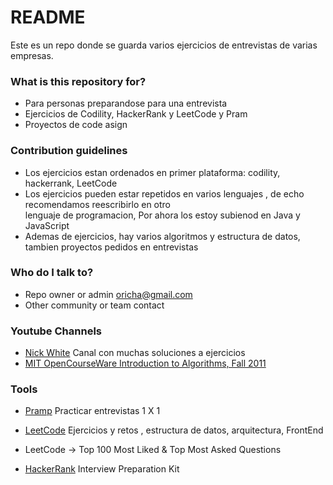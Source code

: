 # README #  
  
Este es un repo donde se guarda varios ejercicios de entrevistas de varias empresas.  
  
### What is this repository for? ###  
 * Para personas preparandose para una entrevista
* Ejercicios de Codility, HackerRank y LeetCode y Pram  
* Proyectos de code asign  
 
### Contribution guidelines ###  
  
* Los ejercicios estan ordenados en primer plataforma: codility, hackerrank, LeetCode  
* Los ejercicios pueden estar repetidos en varios lenguajes , de echo recomendamos reescribirlo en otro   
lenguaje de programacion, Por ahora los estoy subienod en Java y JavaScript  
* Ademas de ejercicios, hay varios algoritmos y estructura de datos, tambien proyectos pedidos en entrevistas  
  
###  Who do I talk to? ###  
* Repo owner or admin [oricha@gmail.com](oricha@gmail.com])  
* Other community or team contact  
  
###  Youtube Channels  
  
* [Nick White](https://www.youtube.com/channel/UC1fLEeYICmo3O9cUsqIi7HA/featured)      Canal con muchas soluciones a ejercicios  
* [MIT OpenCourseWare  Introduction to Algorithms, Fall 2011](https://www.youtube.com/watch?v=HtSuA80QTyo&list=PLUl4u3cNGP61Oq3tWYp6V_F-5jb5L2iHb)  
  
###  Tools  
  
* [Pramp](https://www.pramp.com/dashboard) Practicar entrevistas 1 X 1  
  
* [LeetCode](https://leetcode.com/explore/) Ejercicios y retos , estructura de datos, arquitectura, FrontEnd  
* LeetCode ->  Top 100 Most Liked & Top Most Asked Questions  
* [HackerRank](https://www.hackerrank.com/interview/interview-preparation-kit)  Interview Preparation Kit
